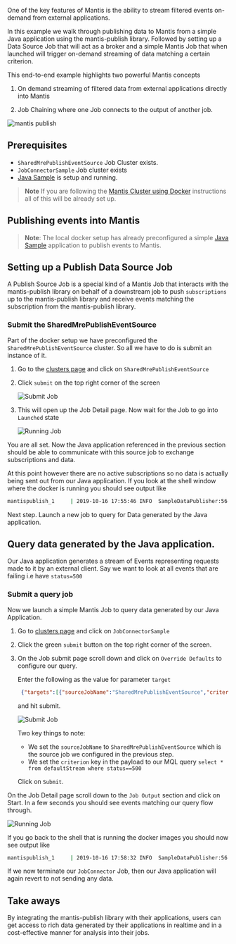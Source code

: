 One of the key features of Mantis is the ability to stream filtered events on-demand from external applications.

In this example we walk through publishing data to Mantis from a simple Java application using the mantis-publish library.
Followed by setting up a Data Source Job that will act as a broker 
and a simple Mantis Job that when launched will trigger on-demand streaming of data matching a certain
criterion.

This end-to-end example highlights two powerful Mantis concepts

1. On demand streaming of filtered data from external applications directly into Mantis

2. Job Chaining where one Job connects to the output of another job.

![mantis publish](../../images/mantispublish.png)

## Prerequisites

* `SharedMrePublishEventSource` Job Cluster exists.
* `JobConnectorSample` Job cluster exists
* [Java Sample](https://github.com/Netflix/mantis-examples/tree/master/mantis-publish-sample) is setup and running.

> **Note** If you are following the [Mantis Cluster using Docker](../tutorials/docker.md) instructions all of this
>will be already set up. 


## Publishing events into Mantis

>  **Note**: The local docker setup has already preconfigured a simple [Java Sample](https://github.com/Netflix/mantis-examples/tree/master/mantis-publish-sample) application to publish events
to Mantis. 

## Setting up a Publish Data Source Job

A Publish Source Job is a special kind of a Mantis Job that interacts with the mantis-publish library
on behalf of a downstream job to push `subscriptions` up to the mantis-publish library and receive events 
matching the subscription from the mantis-publish library.

### Submit the SharedMrePublishEventSource

Part of the docker setup we have preconfigured the `SharedMrePublishEventSource` cluster. So all we have 
to do is submit an instance of it.

1. Go to the [clusters page](https://netflix.github.io/mantis-ui/#/clusters) and click on `SharedMrePublishEventSource`

2. Click `submit` on the top right corner of the screen

    ![Submit Job](../../images/sharedmresourcecluster.png)

3. This will open up the Job Detail page. Now wait for the Job to go into `Launched` state

    ![Running Job](../../images/sharemresourcerunning.png)

You are all set. Now the Java application referenced in the previous section should be able to
communicate with this source job to exchange subscriptions and data.

At this point however there are no active subscriptions so no data is actually being sent out from our
Java application. If you look at the shell window where the docker is running you should see output like

```bash
mantispublish_1     | 2019-10-16 17:55:46 INFO  SampleDataPublisher:56 - Mantis publish JavaApp send event status => SKIPPED_NO_SUBSCRIPTIONS(PRECONDITION_FAILED)
```

Next step. Launch a new job to query for Data generated by the Java application.

## Query data generated by the Java application.

Our Java application generates a stream of Events representing requests made to it by an external client.
Say we want to look at all events that are failing i.e have `status=500`

### Submit a query job
Now we launch a simple Mantis Job to query data generated by our Java Application.

1. Go to [clusters page](https://netflix.github.io/mantis-ui/#/clusters) and click on `JobConnectorSample`

2. Click the green `submit` button on the top right corner of the screen.
    
3. On the Job submit page scroll down and click on `Override Defaults` to configure our query.

   Enter the following as the value for parameter `target`
   
   ```json
    {"targets":[{"sourceJobName":"SharedMrePublishEventSource","criterion":"select * from defaultStream where status==500"}]}
   ```
 
   and hit submit. 
    
   ![Submit Job](../../images/jobconnectorsubmit.png)   
  
   Two key things to note:
   
   * We set the `sourceJobName` to `SharedMrePublishEventSource` which is the source job we configured in the
   previous step.
   * We set the `criterion` key in the payload to our MQL query `select * from defaultStream where status==500`
   
   Click on `Submit`.
   
On the Job Detail page scroll down to the `Job Output` section and click on Start.
   In a few seconds you should see events matching our query flow through.
   
   ![Running Job](../../images/jobconnectorrunning.png) 
   
If you go back to the shell that is running the docker images you should now see output like

```bash
mantispublish_1     | 2019-10-16 17:58:32 INFO  SampleDataPublisher:56 - Mantis publish JavaApp send event status => ENQUEUED(SENDING)
```   
If we now terminate our `JobConnector` Job, then our Java application will again revert to not sending
any data.
           
## Take aways

By integrating the mantis-publish library with their applications, users can get access to rich data generated
by their applications in realtime and in a cost-effective manner for analysis into their jobs. 
